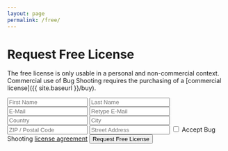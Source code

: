 ```yaml
---
layout: page
permalink: /free/
---
```


# Request Free License

The free license is only usable in a personal and non-commercial context. Commercial use of Bug Shooting requires the purchasing of a [commercial license]({{ site.baseurl }}/buy).

<form method="POST" action="https://Services.bugshooting.com/rest/freelicense">
  <input class="form-control" type="text" required name="firstname" placeholder="First Name">
  <input class="form-control" type="text" required name="lastname" placeholder="Last Name">
  <input class="form-control" type="text" required name="email" placeholder="E-Mail">
  <input class="form-control" type="text" required name="email2" placeholder="Retype E-Mail">
  <input class="form-control" type="text" required name="country" placeholder="Country">
  <input class="form-control" type="text" required name="city" placeholder="City">
  <input class="form-control" type="text" required name="zip" placeholder="ZIP / Postal Code">
  <input class="form-control" type="text" required name="street" placeholder="Street Address">
  <input class="form-control" type="checkbox" required name="agreement">
  <label for="agreement">Accept Bug Shooting <a href="{{ site.baseurl }}/agreement">license agreement</a></label>
  <button class="btn btn-lg btn-primary btn-block" type="submit">Request Free License</button>
</form>
